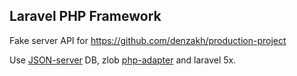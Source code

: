 ## Laravel PHP Framework

Fake server API for https://github.com/denzakh/production-project

Use [JSON-server](https://github.com/typicode/json-server) DB, zlob [php-adapter](https://github.com/Zlob/php-json-server) and laravel 5x.

